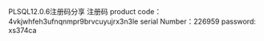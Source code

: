 PLSQL12.0.6注册码分享
注册码
product code： 4vkjwhfeh3ufnqnmpr9brvcuyujrx3n3le 
serial Number：226959 
password: xs374ca